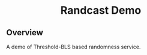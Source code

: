 <h1 align="center">Randcast Demo</h1>

## Overview

A demo of Threshold-BLS based randomness service.
